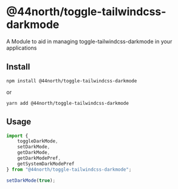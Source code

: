 # @44north/toggle-tailwindcss-darkmode

A Module to aid in managing toggle-tailwindcss-darkmode in your applications

## Install

```
npm install @44north/toggle-tailwindcss-darkmode
```

or

```
yarn add @44north/toggle-tailwindcss-darkmode
```

## Usage

```js
import {
    toggleDarkMode,
    setDarkMode,
    getDarkMode,
    getDarkModePref,
    getSystemDarkModePref
} from "@44north/toggle-tailwindcss-darkmode";

setDarkMode(true);
```
